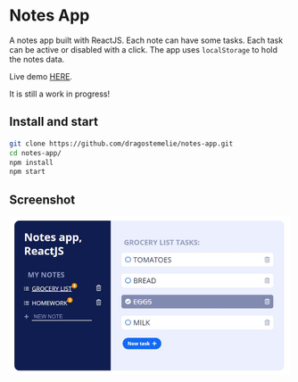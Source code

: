 # Notes App

A notes app built with ReactJS. Each note can have some tasks. Each task can be active or disabled with a click. The app uses `localStorage` to hold the notes data.

Live demo [HERE](https://dragostemelie.go.ro/projects/notes-app/).

It is still a work in progress!

## Install and start

```bash
git clone https://github.com/dragostemelie/notes-app.git
cd notes-app/
npm install
npm start
```

## Screenshot

![Notes screenshot](https://github.com/dragostemelie/notes-app/raw/main/screenshot.jpg)
